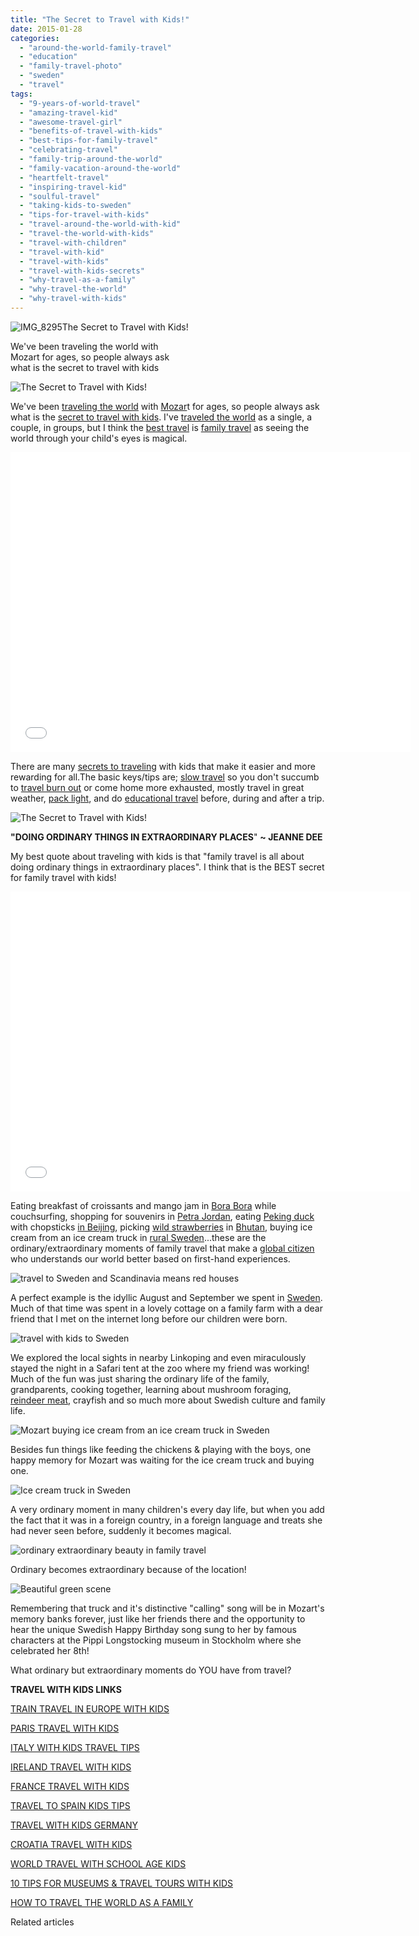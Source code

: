 ```yaml
---
title: "The Secret to Travel with Kids!"
date: 2015-01-28
categories: 
  - "around-the-world-family-travel"
  - "education"
  - "family-travel-photo"
  - "sweden"
  - "travel"
tags: 
  - "9-years-of-world-travel"
  - "amazing-travel-kid"
  - "awesome-travel-girl"
  - "benefits-of-travel-with-kids"
  - "best-tips-for-family-travel"
  - "celebrating-travel"
  - "family-trip-around-the-world"
  - "family-vacation-around-the-world"
  - "heartfelt-travel"
  - "inspiring-travel-kid"
  - "soulful-travel"
  - "taking-kids-to-sweden"
  - "tips-for-travel-with-kids"
  - "travel-around-the-world-with-kid"
  - "travel-the-world-with-kids"
  - "travel-with-children"
  - "travel-with-kid"
  - "travel-with-kids"
  - "travel-with-kids-secrets"
  - "why-travel-as-a-family"
  - "why-travel-the-world"
  - "why-travel-with-kids"
---
```


![IMG_8295](https://pub-ac94b3f306b24c0dba4238943c97f2e1.r2.dev/6a00e5502a9507883301b8d0c8e02e970c.jpg)The Secret to Travel with Kids!  
  
We've been traveling the world with  
Mozart for ages, so people always ask  
what is the secret to travel with kids

<!--more-->  
  
![The Secret to Travel with Kids!](https://pub-ac94b3f306b24c0dba4238943c97f2e1.r2.dev/6a00e5502a9507883301b7c74052df970b.png)  
  
  
We've been [traveling the world](https://pub-ac94b3f306b24c0dba4238943c97f2e1.r2.dev/2012/12/around-the-world-family-travel.html "family traveling around the world -soultravelers3") with [Mozar](https://pub-ac94b3f306b24c0dba4238943c97f2e1.r2.dev/2015/01/buy-mozarts-song-youre-not-alone-on-itunes-googleplay-or-amazon-.html "MOZART'S SONG \"YOU'RE NOT ALONE\"")t for ages, so people always ask what is the [secret to travel with kids](https://pub-ac94b3f306b24c0dba4238943c97f2e1.r2.dev/2010/01/our-3-best-kept-family-travel-secrets-adventure-4-years-on-the-road-meme-family-travel-around-the-wo.html "SECRETS TO FAMILY TRAVEL WITH KIDS"). I've [traveled the world](https://pub-ac94b3f306b24c0dba4238943c97f2e1.r2.dev/around-the-world-family-travel/ "around the world travel") as a single, a couple, in groups, but I think the [best travel](https://pub-ac94b3f306b24c0dba4238943c97f2e1.r2.dev/2010/02/15-best-tips-for-family-friendly-travel-airplanes-airports-vacation-roadtrips-long-term-family-trave.html "best tips for family travel") is [family travel](https://pub-ac94b3f306b24c0dba4238943c97f2e1.r2.dev/2010/04/around-the-world-family-travel-soultravelers3-digital-nomad-global-international-family-travel.html "family travel around the world") as seeing the world through your child's eyes is magical.  
  

<iframe allowfullscreen src="//www.youtube.com/embed/2nKzCnsZIVg" frameborder="0" height="480" width="640"></iframe>

  
  
There are many [secrets to traveling](https://pub-ac94b3f306b24c0dba4238943c97f2e1.r2.dev/2013/08/secrets-for-a-permanent-vacation-travel-tips.html "secrets for permanent vacation travel ") with kids that make it easier and more rewarding for all.The basic keys/tips are; [slow travel](https://pub-ac94b3f306b24c0dba4238943c97f2e1.r2.dev/2011/11/slow-travel.html "slow travel") so you don't succumb to [travel burn out](https://pub-ac94b3f306b24c0dba4238943c97f2e1.r2.dev/2011/08/how-to-prevent-travel-burnout.html "how to prevent travel burn out") or come home more exhausted, mostly travel in great weather, [pack light](https://pub-ac94b3f306b24c0dba4238943c97f2e1.r2.dev/2013/03/top-travel-tip-for-long-term-travel.html "packing tips"), and do [educational travel](https://pub-ac94b3f306b24c0dba4238943c97f2e1.r2.dev/2012/04/the-benefits-of-educational-travel-for-kids.html "benefits of educational travel") before, during and after a trip.  
  
![The Secret to Travel with Kids!](https://pub-ac94b3f306b24c0dba4238943c97f2e1.r2.dev/6a00e5502a9507883301b8d0c9e04a970c.png)  
  
  
**"DOING ORDINARY THINGS IN EXTRAORDINARY PLACES**" **~ JEANNE DEE**  
  
My best quote about traveling with kids is that "family travel is all about doing ordinary things in extraordinary places". I think that is the BEST secret for family travel with kids!  
  

<iframe allowfullscreen src="//www.youtube.com/embed/32bVaNasZyU" frameborder="0" height="480" width="640"></iframe>

  
  
Eating breakfast of croissants and mango jam in [Bora Bora](https://pub-ac94b3f306b24c0dba4238943c97f2e1.r2.dev/2010/11/bora-bora-on-a-cheap-budget-travel-tahiti-moorea-and-french-polynesia.html "Bora Bora dream vacation for cheap") while couchsurfing, shopping for souvenirs in [Petra Jordan](https://pub-ac94b3f306b24c0dba4238943c97f2e1.r2.dev/2011/06/family-vacation-petra-wow-.html "Petra Jordan travel"), eating [Peking duck](https://pub-ac94b3f306b24c0dba4238943c97f2e1.r2.dev/2012/11/peking-duck-in-beijing.html "Peking duck in Beijing") with chopsticks [in Beijing](https://pub-ac94b3f306b24c0dba4238943c97f2e1.r2.dev/2012/11/yum-loving-the-food-in-beijing.html "food in beijing"), picking [wild strawberries](https://pub-ac94b3f306b24c0dba4238943c97f2e1.r2.dev/2012/09/bhutans-bountiful-nature.html "Bhutan vacation") in [Bhutan](https://pub-ac94b3f306b24c0dba4238943c97f2e1.r2.dev/2013/05/bhutan-travel.html "Bhutan travel"), buying ice cream from an ice cream truck in [rural Sweden](https://pub-ac94b3f306b24c0dba4238943c97f2e1.r2.dev/2009/09/family-travel-photo-sweden-pets-cats-children-travel-photography.html "rural sweden travel stay")...these are the ordinary/extraordinary moments of family travel that make a [global citizen](https://pub-ac94b3f306b24c0dba4238943c97f2e1.r2.dev/2013/11/global-citizen-innovative-kid-speaker-at-global-education-conference.html "global citizen mozart - travel kid expert speech") who understands our world better based on first-hand experiences.  
  
  
![travel to Sweden and Scandinavia means red houses](https://pub-ac94b3f306b24c0dba4238943c97f2e1.r2.dev/6a00e5502a9507883301b7c7405312970b.png)  
  
A perfect example is the idyllic August and September we spent in [Sweden](https://pub-ac94b3f306b24c0dba4238943c97f2e1.r2.dev/2009/02/family-travel-photo-absolut-ice-bar-in-stockholm-sweden.html "family travel photo sweden ice bar in Stockholm"). Much of that time was spent in a lovely cottage on a family farm with a dear friend that I met on the internet long before our children were born.  
  
![travel with kids to Sweden](https://pub-ac94b3f306b24c0dba4238943c97f2e1.r2.dev/6a00e5502a9507883301bb07e40947970d.png)  
  
We explored the local sights in nearby Linkoping and even miraculously stayed the night in a Safari tent at the zoo where my friend was working! Much of the fun was just sharing the ordinary life of the family, grandparents, cooking together, learning about mushroom foraging, [reindeer meat](https://pub-ac94b3f306b24c0dba4238943c97f2e1.r2.dev/2009/05/family-travel-photo-sweden-reindeer-meat-in-kota-traditional-sami-lapland.html "eating reindeer meat while traveling sweden"), crayfish and so much more about Swedish culture and family life.  
  
![Mozart buying ice cream from an ice cream truck in Sweden](https://pub-ac94b3f306b24c0dba4238943c97f2e1.r2.dev/6a00e5502a9507883301b7c740532b970b.png)  
  
Besides fun things like feeding the chickens & playing with the boys, one happy memory for Mozart was waiting for the ice cream truck and buying one.  
  
![Ice cream truck in Sweden](https://pub-ac94b3f306b24c0dba4238943c97f2e1.r2.dev/6a00e5502a9507883301bb07e4096d970d.png)  
  
A very ordinary moment in many children's every day life, but when you add the fact that it was in a foreign country, in a foreign language and treats she had never seen before, suddenly it becomes magical.  
  
![ordinary extraordinary beauty in family travel](https://pub-ac94b3f306b24c0dba4238943c97f2e1.r2.dev/6a00e5502a9507883301b8d0c9e0a1970c.png)  
  
Ordinary becomes extraordinary because of the location!  
  
![Beautiful green scene](https://pub-ac94b3f306b24c0dba4238943c97f2e1.r2.dev/6a00e5502a9507883301b7c740537c970b.png)  
  
Remembering that truck and it's distinctive "calling" song will be in Mozart's memory banks forever, just like her friends there and the opportunity to hear the unique Swedish Happy Birthday song sung to her by famous characters at the Pippi Longstocking museum in Stockholm where she celebrated her 8th!  
  
What ordinary but extraordinary moments do YOU have from travel?  
  
**TRAVEL WITH KIDS LINKS**  
  
[TRAIN TRAVEL IN EUROPE WITH KIDS](https://pub-ac94b3f306b24c0dba4238943c97f2e1.r2.dev/2013/05/train-travel-in-europe-with-kids.html "TRAIN TRAVEL IN EUROPE WITH KIDS")  
  
[PARIS TRAVEL WITH KIDS](https://pub-ac94b3f306b24c0dba4238943c97f2e1.r2.dev/2011/08/paris-travel-with-kids.html "PARIS TRAVEL WITH KIDS")  
  
[ITALY WITH KIDS TRAVEL TIPS](https://pub-ac94b3f306b24c0dba4238943c97f2e1.r2.dev/2013/03/italy-with-kids-travel-tips.html "ITALY TRAVEL WITH KIDS")  
  
[IRELAND TRAVEL WITH KIDS](https://pub-ac94b3f306b24c0dba4238943c97f2e1.r2.dev/2013/04/ireland-travel-with-kids.html "IRELAND TRAVEL WITH KIDS")  
  
[FRANCE TRAVEL WITH KIDS](https://pub-ac94b3f306b24c0dba4238943c97f2e1.r2.dev/2012/08/france-travel-with-kids-must-see.html "FRANCE TRAVEL WITH KIDS")  
  
[TRAVEL TO SPAIN KIDS TIPS](https://pub-ac94b3f306b24c0dba4238943c97f2e1.r2.dev/2013/01/travel-to-spain-kids-tips.html "TRAVEL TO SPAIN KIDS TIPS")  
  
[TRAVEL WITH KIDS GERMANY](https://pub-ac94b3f306b24c0dba4238943c97f2e1.r2.dev/2012/08/travel-with-kids-germany.html "TRAVEL WITH KIDS GERMANY")  
  
[CROATIA TRAVEL WITH KIDS](https://pub-ac94b3f306b24c0dba4238943c97f2e1.r2.dev/2013/09/croatia-travel-with-kids.html "CROATIA TRAVEL WITH KIDS")  
  
[WORLD TRAVEL WITH SCHOOL AGE KIDS](https://pub-ac94b3f306b24c0dba4238943c97f2e1.r2.dev/2012/04/best-friends-around-the-world-traveling-with-school-age-kids.html "WORLD TRAVEL SCHOOL AGE KIDS")  
  
[10 TIPS FOR MUSEUMS & TRAVEL TOURS WITH KIDS](https://pub-ac94b3f306b24c0dba4238943c97f2e1.r2.dev/2010/08/10-tips-for-travel-tours-museums-with-kids-family-friendly-travel-advice-information-help-education.html "TIPS FOR MUSEUMS & TRAVEL TOUR WITH KIDS")  
  
[HOW TO TRAVEL THE WORLD AS A FAMILY](https://pub-ac94b3f306b24c0dba4238943c97f2e1.r2.dev/2009/04/how-to-travel-the-world-as-a-digital-nomad-family.html "HOW TO TRAVEL THE WORLD AS A FAMILY")

Related articles

